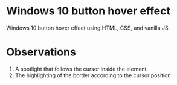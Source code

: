 # Windows 10 button hover effect
Windows 10 button hover effect using HTML, CSS, and vanilla JS

# Observations
<ol>
  <li>A spotlight that follows the cursor inside the element.</li>
  <li>The highlighting of the border according to the cursor position</li>
</ol>
